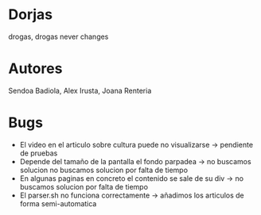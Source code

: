 # Dorjas
drogas, drogas never changes

# Autores
Sendoa Badiola, Alex Irusta, Joana Renteria

# Bugs
* El video en el articulo sobre cultura puede no visualizarse -> pendiente de pruebas
* Depende del tamaño de la pantalla el fondo parpadea -> no buscamos solucion no buscamos solucion por falta de tiempo
* En algunas paginas en concreto el contenido se sale de su div -> no buscamos solucion por falta de tiempo
* El parser.sh no funciona correctamente -> añadimos los articulos de forma semi-automatica

